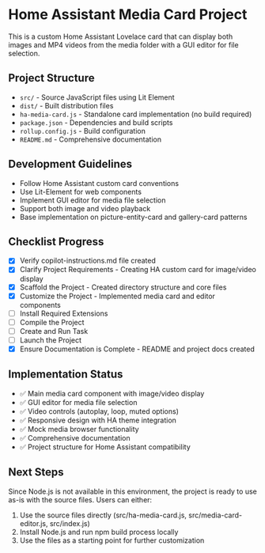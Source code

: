 # Home Assistant Media Card Project

This is a custom Home Assistant Lovelace card that can display both images and MP4 videos from the media folder with a GUI editor for file selection.

## Project Structure
- `src/` - Source JavaScript files using Lit Element
- `dist/` - Built distribution files  
- `ha-media-card.js` - Standalone card implementation (no build required)
- `package.json` - Dependencies and build scripts
- `rollup.config.js` - Build configuration
- `README.md` - Comprehensive documentation

## Development Guidelines
- Follow Home Assistant custom card conventions
- Use Lit-Element for web components
- Implement GUI editor for media file selection
- Support both image and video playback
- Base implementation on picture-entity-card and gallery-card patterns

## Checklist Progress
- [x] Verify copilot-instructions.md file created
- [x] Clarify Project Requirements - Creating HA custom card for image/video display
- [x] Scaffold the Project - Created directory structure and core files
- [x] Customize the Project - Implemented media card and editor components
- [ ] Install Required Extensions
- [ ] Compile the Project
- [ ] Create and Run Task
- [ ] Launch the Project
- [x] Ensure Documentation is Complete - README and project docs created

## Implementation Status
- ✅ Main media card component with image/video display
- ✅ GUI editor for media file selection  
- ✅ Video controls (autoplay, loop, muted options)
- ✅ Responsive design with HA theme integration
- ✅ Mock media browser functionality
- ✅ Comprehensive documentation
- ✅ Project structure for Home Assistant compatibility

## Next Steps
Since Node.js is not available in this environment, the project is ready to use as-is with the source files. Users can either:
1. Use the source files directly (src/ha-media-card.js, src/media-card-editor.js, src/index.js)
2. Install Node.js and run npm build process locally
3. Use the files as a starting point for further customization

